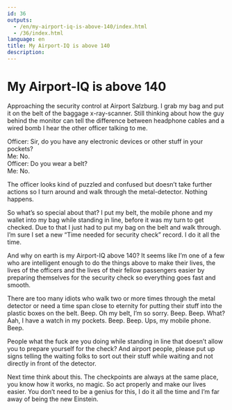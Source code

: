 ```yaml
---
id: 36
outputs:
  - /en/my-airport-iq-is-above-140/index.html
  - /36/index.html
language: en
title: My Airport-IQ is above 140
description:
---
```

<h1>My Airport-IQ is above 140</h1>
<p>
Approaching the security control at Airport Salzburg. I grab my bag and put it on the belt of the baggage x-ray-scanner. Still thinking about how the guy behind the monitor can tell the difference between headphone cables and a wired bomb I hear the other officer talking to me.
</p>
<p>
Officer: Sir, do you have any electronic devices or other stuff in your pockets?<br>
Me: No.<br>
Officer: Do you wear a belt?<br>
Me: No.
</p>
<p>
The officer looks kind of puzzled and confused but doesn’t take further actions so I turn around and walk through the metal-detector. Nothing happens.
</p>
<p>
So what’s so special about that? I put my belt, the mobile phone and my wallet into my bag while standing in line, before it was my turn to get checked. Due to that I just had to put my bag on the belt and walk through. I’m sure I set a new “Time needed for security check” record. I do it all the time.
</p>
<p>
And why on earth is my Airport-IQ above 140? It seems like I’m one of a few who are intelligent enough to do the things above to make their lives, the lives of the officers and the lives of their fellow passengers easier by preparing themselves for the security check so everything goes fast and smooth.
</p>
<p>
There are too many idiots who walk two or more times through the metal detector or need a time span close to eternity for putting their stuff into the plastic boxes on the belt.
Beep. Oh my belt, I’m so sorry. Beep. Beep. What? Aah, I have a watch in my pockets. Beep. Beep. Ups, my mobile phone. Beep.
</p>
<p>
People what the fuck are you doing while standing in line that doesn’t allow you to prepare yourself for the check? And airport people, please put up signs telling the waiting folks to sort out their stuff while waiting and not directly in front of the detector.
</p>
<p>
Next time think about this. The checkpoints are always at the same place, you know how it works, no magic. So act properly and make our lives easier. You don’t need to be a genius for this, I do it all the time and I’m far away of being the new Einstein.
</p>
